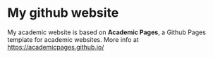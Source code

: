 # My github website
My academic website is based on **Academic Pages**, a Github Pages template for academic websites.
More info at https://academicpages.github.io/
